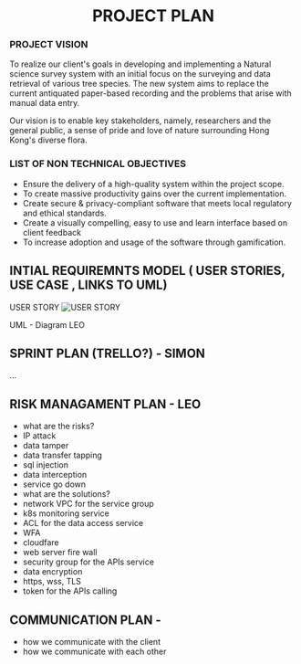 # <div align="center">PROJECT PLAN</div>

### PROJECT VISION
To realize our client's goals in developing and implementing a Natural science survey system with an initial focus on the surveying and data retrieval of various tree species. The new system aims to replace the current antiquated paper-based recording and the problems that arise with manual data entry. 

Our vision is to enable key stakeholders, namely, researchers and the general public, a sense of pride and love of nature surrounding Hong Kong's diverse flora.

### LIST OF NON TECHNICAL OBJECTIVES
- Ensure the delivery of a high-quality system within the project scope.
- To create massive productivity gains over the current implementation.
- Create secure & privacy-compliant software that meets local regulatory and ethical standards.
- Create a visually compelling, easy to use and learn interface based on client feedback
- To increase adoption and usage of the software through gamification.


## INTIAL REQUIREMNTS MODEL  ( USER STORIES, USE CASE , LINKS TO UML)
USER STORY
![USER STORY](https://github.com/hkuspace-pu/project-submission-group-10-HKNatureWatch/blob/c02a0ee0fea9570e868184a29da3c9d08487cd33/ProjectDocs/group%20project%20prouct%20plan%20user%20story.jpg)

UML - Diagram LEO

## SPRINT PLAN (TRELLO?) - SIMON
...

## RISK MANAGAMENT PLAN - LEO
- what are the risks?
- IP attack
- data tamper
- data transfer tapping
- sql injection
- data interception
- service go down
- what are the solutions?
- network VPC for the service group
- k8s monitoring service
- ACL for the data access service
- WFA
- cloudfare
- web server fire wall
- security group for the APIs service
- data encryption
- https, wss, TLS
- token for the APIs calling 
## COMMUNICATION PLAN - 

- how we communicate  with the client
-  how we communicate with each other


